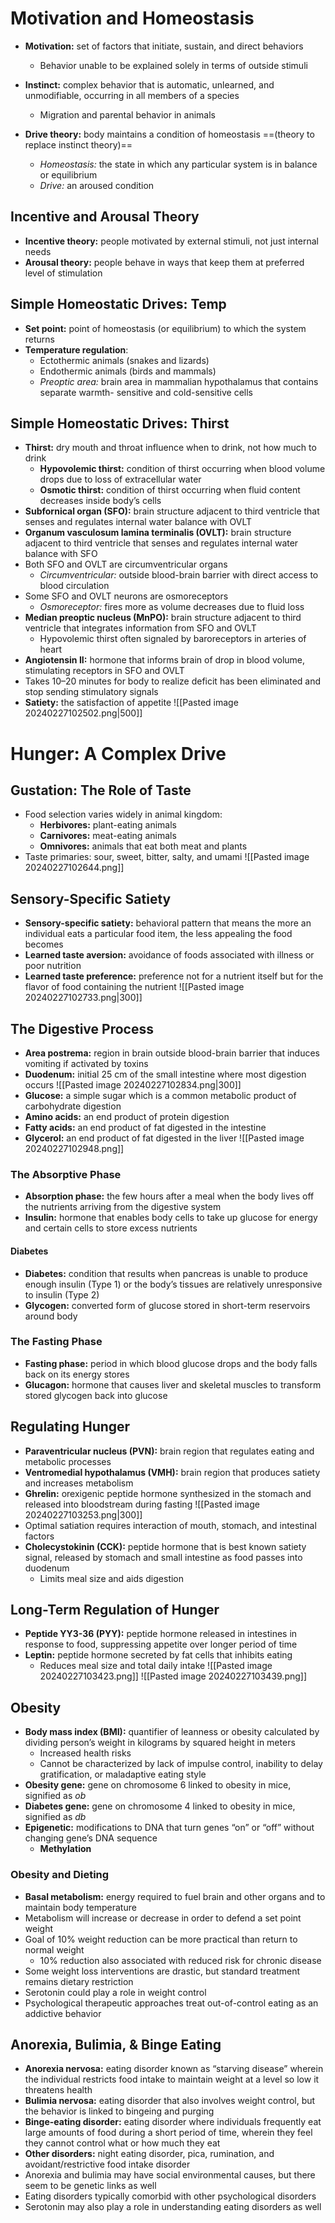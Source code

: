 # Motivation and Homeostasis
- **Motivation:** set of factors that initiate, sustain, and direct behaviors
	- Behavior unable to be explained solely in terms of outside stimuli
- **Instinct:** complex behavior that is automatic, unlearned, and unmodifiable, occurring in all members of a species
	- Migration and parental behavior in animals

- **Drive theory:** body maintains a condition of homeostasis ==(theory to replace instinct theory)==
	- *Homeostasis:* the state in which any particular system is in balance or equilibrium
	- *Drive:* an aroused condition
## Incentive and Arousal Theory
- **Incentive theory:** people motivated by external stimuli, not just internal needs
- **Arousal theory:** people behave in ways that keep them at preferred level of stimulation
## Simple Homeostatic Drives: Temp
- **Set point:** point of homeostasis (or equilibrium) to which the system returns
- **Temperature regulation**:
	- Ectothermic animals (snakes and lizards)
	- Endothermic animals (birds and mammals)
	- *Preoptic area:* brain area in mammalian hypothalamus that contains separate warmth- sensitive and cold-sensitive cells
## Simple Homeostatic Drives: Thirst
- **Thirst:** dry mouth and throat influence when to drink, not how much to drink
	- **Hypovolemic thirst:** condition of thirst occurring when blood volume drops due to loss of extracellular water
	- **Osmotic thirst:** condition of thirst occurring when fluid content decreases inside body’s cells
- **Subfornical organ (SFO):** brain structure adjacent to third ventricle that senses and regulates internal water balance with OVLT
- **Organum vasculosum lamina terminalis (OVLT):** brain structure adjacent to third ventricle that senses and regulates internal water balance with SFO
- Both SFO and OVLT are circumventricular organs
	- *Circumventricular:* outside blood-brain barrier with direct access to blood circulation
- Some SFO and OVLT neurons are osmoreceptors
	- *Osmoreceptor:* fires more as volume decreases due to fluid loss
- **Median preoptic nucleus (MnPO):** brain structure adjacent to third ventricle that integrates information from SFO and OVLT
	- Hypovolemic thirst often signaled by baroreceptors in arteries of heart
- **Angiotensin II:** hormone that informs brain of drop in blood volume, stimulating receptors in SFO and OVLT
- Takes 10–20 minutes for body to realize deficit has been eliminated and stop sending stimulatory signals
- **Satiety:** the satisfaction of appetite
![[Pasted image 20240227102502.png|500]]
# Hunger: A Complex Drive
## Gustation: The Role of Taste
- Food selection varies widely in animal kingdom:
	- **Herbivores:** plant-eating animals
	- **Carnivores:** meat-eating animals
	- **Omnivores:** animals that eat both meat and plants
- Taste primaries: sour, sweet, bitter, salty, and umami
![[Pasted image 20240227102644.png]]
## Sensory-Specific Satiety
- **Sensory-specific satiety:** behavioral pattern that means the more an individual eats a particular food item, the less appealing the food becomes
- **Learned taste aversion:** avoidance of foods associated with illness or poor nutrition
- **Learned taste preference:** preference not for a nutrient itself but for the flavor of food containing the nutrient
![[Pasted image 20240227102733.png|300]]
## The Digestive Process
- **Area postrema:** region in brain outside blood-brain barrier that induces vomiting if activated by toxins
- **Duodenum:** initial 25 cm of the small intestine where most digestion occurs
![[Pasted image 20240227102834.png|300]]
- **Glucose:** a simple sugar which is a common metabolic product of carbohydrate digestion
- **Amino acids:** an end product of protein digestion
- **Fatty acids:** an end product of fat digested in the intestine
- **Glycerol:** an end product of fat digested in the liver
![[Pasted image 20240227102948.png]]
### The Absorptive Phase
- **Absorption phase:** the few hours after a meal when the body lives off the nutrients arriving from the digestive system
- **Insulin:** hormone that enables body cells to take up glucose for energy and certain cells to store excess nutrients
#### Diabetes
- **Diabetes:** condition that results when pancreas is unable to produce enough insulin (Type 1) or the body’s tissues are relatively unresponsive to insulin (Type 2)
- **Glycogen:** converted form of glucose stored in short-term reservoirs around body
### The Fasting Phase
- **Fasting phase:** period in which blood glucose drops and the body falls back on its energy stores
- **Glucagon:** hormone that causes liver and skeletal muscles to transform stored glycogen back into glucose
## Regulating Hunger
- **Paraventricular nucleus (PVN):** brain region that regulates eating and metabolic processes
- **Ventromedial hypothalamus (VMH):** brain region that produces satiety and increases metabolism
- **Ghrelin:** orexigenic peptide hormone synthesized in the stomach and released into bloodstream during fasting
![[Pasted image 20240227103253.png|300]]
- Optimal satiation requires interaction of mouth, stomach, and intestinal factors
- **Cholecystokinin (CCK):** peptide hormone that is best known satiety signal, released by stomach and small intestine as food passes into duodenum
	- Limits meal size and aids digestion
## Long-Term Regulation of Hunger
- **Peptide YY3-36 (PYY):** peptide hormone released in intestines in response to food, suppressing appetite over longer period of time
- **Leptin:** peptide hormone secreted by fat cells that inhibits eating
	- Reduces meal size and total daily intake
![[Pasted image 20240227103423.png]]
![[Pasted image 20240227103439.png]]
## Obesity
- **Body mass index (BMI):** quantifier of leanness or obesity calculated by dividing person’s weight in kilograms by squared height in meters
	- Increased health risks
	- Cannot be characterized by lack of impulse control, inability to delay gratification, or maladaptive eating style
- **Obesity gene:** gene on chromosome 6 linked to obesity in mice, signified as *ob*
- **Diabetes gene:** gene on chromosome 4 linked to obesity in mice, signified as *db*
- **Epigenetic:** modifications to DNA that turn genes “on” or “off” without changing gene’s DNA sequence
	- **Methylation**
### Obesity and Dieting
- **Basal metabolism:** energy required to fuel brain and other organs and to maintain body temperature
- Metabolism will increase or decrease in order to defend a set point weight
- Goal of 10% weight reduction can be more practical than return to normal weight
	- 10% reduction also associated with reduced risk for chronic disease
- Some weight loss interventions are drastic, but standard treatment remains dietary restriction
- Serotonin could play a role in weight control
- Psychological therapeutic approaches treat out-of-control eating as an addictive behavior
## Anorexia, Bulimia, & Binge Eating
- **Anorexia nervosa:** eating disorder known as “starving disease” wherein the individual restricts food intake to maintain weight at a level so low it threatens health
- **Bulimia nervosa:** eating disorder that also involves weight control, but the behavior is linked to bingeing and purging
- **Binge-eating disorder:** eating disorder where individuals frequently eat large amounts of food during a short period of time, wherein they feel they cannot control what or how much they eat
- **Other disorders:** night eating disorder, pica, rumination, and avoidant/restrictive food intake disorder
- Anorexia and bulimia may have social environmental causes, but there seem to be genetic links as well
- Eating disorders typically comorbid with other psychological disorders
- Serotonin may also play a role in understanding eating disorders as well